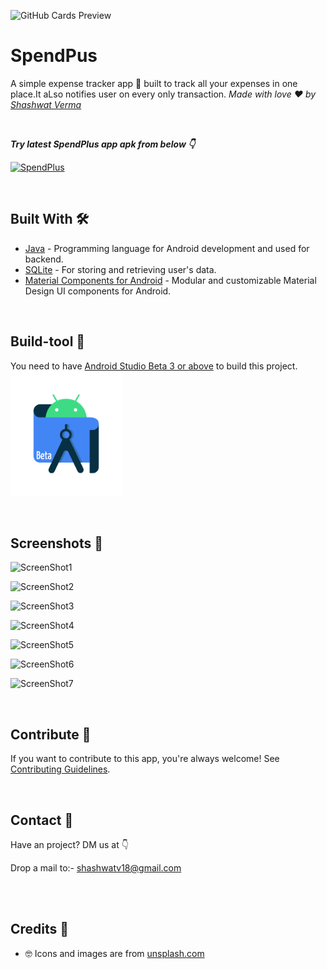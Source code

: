 ![GitHub Cards Preview](https://github.com/shashwat-verma18/SpendPlus/blob/main/Screenshots/InShot_20221112_235258990.jpg)

# SpendPus
A simple expense tracker app 📱 built to track all your expenses in one place.It aLso notifies user on every only transaction. *Made with love ❤️ by [Shashwat Verma](https://github.com/shashwat-verma18)*

<br />

***Try latest SpendPlus app apk from below 👇***

[![SpendPlus](https://img.shields.io/badge/SpendPlus-APK-black.svg?style=for-the-badge&logo=android)](https://github.com/shashwat-verma18/SpendPlus/blob/main/app/release/SpendPlus.apk)

<br />

## Built With 🛠
- [Java](https://docs.oracle.com/en/java/) - Programming language for Android development and used for backend.
- [SQLite](https://www.sqlite.org/docs.html) - For storing and retrieving user's data.
- [Material Components for Android](https://github.com/material-components/material-components-android) - Modular and customizable Material Design UI components for Android.

<br />

## Build-tool 🧰
You need to have [Android Studio Beta 3 or above](https://developer.android.com/studio/preview) to build this project.
<br>
<img src="./beta_android.png" height="200" alt="Beta-studio"/>

<br>

## Screenshots 📸

![ScreenShot1](https://github.com/shashwat-verma18/SpendPlus/blob/main/Screenshots/Pixel%20True%20Mockup%20(1).png)

![ScreenShot2](https://github.com/shashwat-verma18/SpendPlus/blob/main/Screenshots/Pixel%20True%20Mockup%20(2).png)

![ScreenShot3](https://github.com/shashwat-verma18/SpendPlus/blob/main/Screenshots/Pixel%20True%20Mockup%20(3).png)

![ScreenShot4](https://github.com/shashwat-verma18/SpendPlus/blob/main/Screenshots/Pixel%20True%20Mockup%20(5).png)

![ScreenShot5](https://github.com/shashwat-verma18/SpendPlus/blob/main/Screenshots/Pixel%20True%20Mockup%20(6).png)

![ScreenShot6](https://github.com/shashwat-verma18/SpendPlus/blob/main/Screenshots/Pixel%20True%20Mockup.png)

![ScreenShot7](https://github.com/shashwat-verma18/SpendPlus/blob/main/Screenshots/Pixel%20True%20Mockup%20(4).png)


<br>

## Contribute 🤝
If you want to contribute to this app, you're always welcome!
See [Contributing Guidelines](https://github.com/shashwat-verma18/Shashwat/Contribution.md). 

<br>

## Contact 📩
Have an project? DM us at 👇

Drop a mail to:- shashwatv18@gmail.com

<br>

<br>


## Credits 🤗

- 🤓 Icons and images are from [unsplash.com](https://unsplash.com) 
